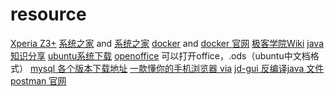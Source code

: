 # resource

[Xperia Z3+](http://bbs.gfan.com/forum.php?mod=viewthread&tid=9191328) 
[系统之家](http://www.xitongzhijia.net/win7/201801/117820.html)  and  [系统之家](http://www.xitongzhijia.net/)
[docker](https://yeasy.gitbooks.io/docker_practice/content/)  and [docker 官网](https://docs.docker.com/install/)
[极客学院Wiki](http://wiki.jikexueyuan.com/list/front-end/)
[java知识分享](http://java1234.com/)
[ubuntu系统下载](http://cdimage.ubuntu.com/ubuntu-gnome/releases/)
[openoffice](http://www.openoffice.org/download/index.html) 可以打开office，.ods（ubuntu中文档格式）
[mysql 各个版本下载地址](http://ftp.ntu.edu.tw/MySQL/Downloads/)
[一款懂你的手机浏览器 via](https://coolapk.com/apk/mark.via)
[jd-gui 反编译java 文件](http://jd.benow.ca/)
[postman 官网](https://www.getpostman.com/)